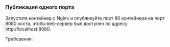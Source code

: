 
### Публикация одного порта

Запустите контейнер с Nginx и опубликуйте порт 80 контейнера на порт 8080 хоста, чтобы веб-сервер был доступен по адресу http://localhost:8080.

Требования:
